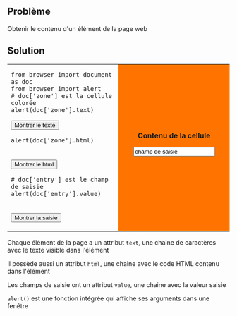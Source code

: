 Problème
--------
Obtenir le contenu d'un élément de la page web


Solution
--------

<table width="100%">
<tr>
<td style="width:50%;">

    from browser import document as doc
    from browser import alert
    # doc['zone'] est la cellule colorée
    alert(doc['zone'].text)

<button id="show_text">Montrer le texte</button>

    alert(doc['zone'].html)

<br><button id="show_html">Montrer le html</button>

    # doc['entry'] est le champ de saisie
    alert(doc['entry'].value)

<br><button id="show_value">Montrer la saisie</button>
</td>
<td id="zone" style="background-color:#FF7400;text-align:center;">
<B>Contenu de la cellule</B><p>
<INPUT id="entry" value="champ de saisie">
</td>
</tr>
</table>

<script type="text/python3">
from browser import doc
def show_text(ev):
    src = doc.get(selector="pre.marked")[0].text
    exec(src)

def show_html(ev):
    src = doc.get(selector="pre.marked")[1].text
    exec(src)

def show_value(ev):
    src = doc.get(selector="pre.marked")[2].text
    exec(src)

doc['show_text'].bind('click', show_text)
doc['show_html'].bind('click', show_html)
doc['show_value'].bind('click', show_value)
</script>    

Chaque élément de la page a un attribut `text`, une chaine de caractères avec le texte visible dans l'élément

Il possède aussi un attribut `html`, une chaine avec le code HTML contenu dans l'élément

Les champs de saisie ont un attribut `value`, une chaine avec la valeur saisie

`alert()` est une fonction intégrée qui affiche ses arguments dans une fenêtre

